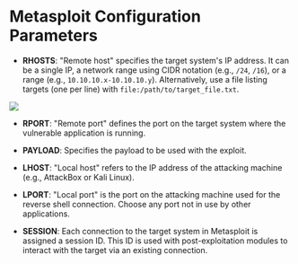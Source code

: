 # Metasploit Configuration Parameters

- **RHOSTS**: "Remote host" specifies the target system's IP address. It can be a single IP, a network range using CIDR notation (e.g., `/24`, `/16`), or a range (e.g., `10.10.10.x-10.10.10.y`). Alternatively, use a file listing targets (one per line) with `file:/path/to/target_file.txt`.

 ![](https://tryhackme-images.s3.amazonaws.com/user-uploads/603df7900d7b6f1dff18b0bd/room-content/138a36f26c25994fcfe47e1fab085ac8.png)

- **RPORT**: "Remote port" defines the port on the target system where the vulnerable application is running.

- **PAYLOAD**: Specifies the payload to be used with the exploit.

- **LHOST**: "Local host" refers to the IP address of the attacking machine (e.g., AttackBox or Kali Linux).

- **LPORT**: "Local port" is the port on the attacking machine used for the reverse shell connection. Choose any port not in use by other applications.

- **SESSION**: Each connection to the target system in Metasploit is assigned a session ID. This ID is used with post-exploitation modules to interact with the target via an existing connection.


